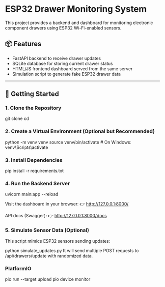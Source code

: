 # ESP32 Drawer Monitoring System

This project provides a backend and dashboard for monitoring electronic component drawers using ESP32 Wi-Fi-enabled sensors.

## 📦 Features

- FastAPI backend to receive drawer updates
- SQLite database for storing current drawer status
- HTML/JS frontend dashboard served from the same server
- Simulation script to generate fake ESP32 drawer data

---

## 🚀 Getting Started

### 1. Clone the Repository


git clone <your-repo-url>
cd <your-repo-folder>

### 2. Create a Virtual Environment (Optional but Recommended)
python -m venv venv
source venv/bin/activate         # On Windows: venv\Scripts\activate

### 3. Install Dependencies
pip install -r requirements.txt

### 4. Run the Backend Server
uvicorn main:app --reload

Visit the dashboard in your browser:
👉 http://127.0.0.1:8000/

API docs (Swagger):
👉 http://127.0.0.1:8000/docs

### 5. Simulate Sensor Data (Optional)
This script mimics ESP32 sensors sending updates:

python simulate_updates.py
It will send multiple POST requests to /api/drawers/update with randomized data.

### PlatformIO 
pio run --target upload 
pio device monitor